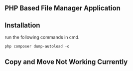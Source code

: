 ## PHP Based File Manager Application


## Installation
  run the following commands in cmd. 
    
    php composer dump-autoload -o
    

## Copy and Move Not Working Currently



